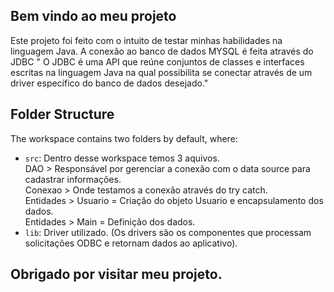 ## Bem vindo ao meu projeto

Este projeto foi feito com o intuito de testar minhas habilidades na linguagem Java. 
A conexão ao banco de dados MYSQL é feita através do JDBC " O JDBC é uma API que reúne conjuntos de classes e interfaces escritas na linguagem Java na qual possibilita se conectar através de um driver específico do banco de dados desejado."
## Folder Structure

The workspace contains two folders by default, where:

- `src`: Dentro desse workspace temos 3 aquivos. <br> DAO > Responsável por gerenciar a conexão com o data source para cadastrar informações. <br> Conexao > Onde testamos a conexão através do try catch. <br> Entidades > Usuario = Criação do objeto Usuario e encapsulamento dos dados. <br>Entidades > Main = Definição dos dados.
- `lib`: Driver utilizado. (Os drivers são os componentes que processam solicitações ODBC e retornam dados ao aplicativo).





## Obrigado por visitar meu projeto.

